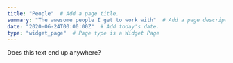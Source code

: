 ```yaml
---
title: "People"  # Add a page title.
summary: "The awesome people I get to work with"  # Add a page description.
date: "2020-06-24T00:00:00Z"  # Add today's date.
type: "widget_page"  # Page type is a Widget Page
---
```


Does this text end up anywhere? 